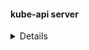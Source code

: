 #### kube-api server
<details>  

* Найти, где находится конфигурация  
```bash  
cat /etc/kubernetes/manifests/kube-apiserver.yaml  
cat /etc/systemd/system/kube-apiserver.service  
ps -aux | grep -i apiserver
```  
https://kubernetes.io/docs/reference/command-line-tools-reference/kube-apiserver/  
https://kubernetes.io/docs/concepts/overview/components/  
https://kubernetes.io/docs/concepts/overview/kubernetes-api/  
https://kubernetes.io/docs/tasks/access-application-cluster/access-cluster/  
https://kubernetes.io/docs/tasks/administer-cluster/access-cluster-api/  

</details>